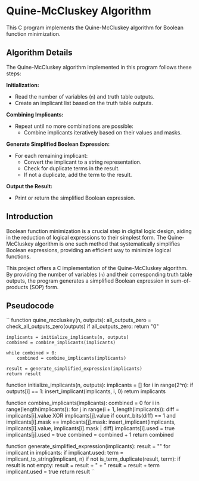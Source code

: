 
# Quine-McCluskey Algorithm

This C program implements the Quine-McCluskey algorithm for Boolean function minimization.

## Algorithm Details

The Quine-McCluskey algorithm implemented in this program follows these steps:

**Initialization:**
- Read the number of variables (`n`) and truth table outputs.
- Create an implicant list based on the truth table outputs.

**Combining Implicants:**
- Repeat until no more combinations are possible:
  - Combine implicants iteratively based on their values and masks.

**Generate Simplified Boolean Expression:**
- For each remaining implicant:
  - Convert the implicant to a string representation.
  - Check for duplicate terms in the result.
  - If not a duplicate, add the term to the result.

**Output the Result:**
- Print or return the simplified Boolean expression.


## Introduction

Boolean function minimization is a crucial step in digital logic design, aiding in the reduction of logical expressions to their simplest form. The Quine-McCluskey algorithm is one such method that systematically simplifies Boolean expressions, providing an efficient way to minimize logical functions.

This project offers a C implementation of the Quine-McCluskey algorithm. By providing the number of variables (`n`) and their corresponding truth table outputs, the program generates a simplified Boolean expression in sum-of-products (SOP) form.

## Pseudocode
``
function quine_mccluskey(n, outputs):
    all_outputs_zero = check_all_outputs_zero(outputs)
    if all_outputs_zero:
        return "0"
        
    implicants = initialize_implicants(n, outputs)
    combined = combine_implicants(implicants)

    while combined > 0:
        combined = combine_implicants(implicants)

    result = generate_simplified_expression(implicants)
    return result

function initialize_implicants(n, outputs):
    implicants = []
    for i in range(2^n):
        if outputs[i] == 1:
            insert_implicant(implicants, i, 0)
    return implicants

function combine_implicants(implicants):
    combined = 0
    for i in range(length(implicants)):
        for j in range(i + 1, length(implicants)):
            diff = implicants[i].value XOR implicants[j].value
            if count_bits(diff) == 1 and implicants[i].mask == implicants[j].mask:
                insert_implicant(implicants, implicants[i].value, implicants[i].mask | diff)
                implicants[i].used = true
                implicants[j].used = true
                combined = combined + 1
    return combined

function generate_simplified_expression(implicants):
    result = ""
    for implicant in implicants:
        if implicant.used:
            term = implicant_to_string(implicant, n)
            if not is_term_duplicate(result, term):
                if result is not empty:
                    result = result + " + "
                result = result + term
                implicant.used = true
    return result
``
